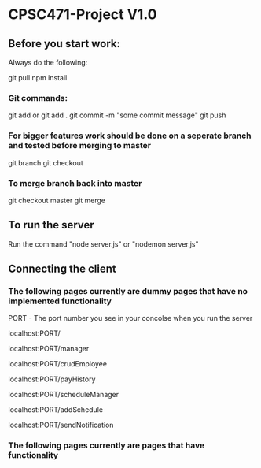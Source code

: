 # CPSC471-Project V1.0

## Before you start work:
Always do the following:

git pull
npm install

### Git commands:
git add <filename> or git add .
git commit -m "some commit message"
git push

### For bigger features work should be done on a seperate branch and tested before merging to master
git branch <newbranchname>
git checkout <newbranchname>

### To merge branch back into master
git checkout master
git merge <newbranchname>


## To run the server
Run the command "node server.js" or "nodemon server.js"

## Connecting the client
### The following pages currently are dummy pages that have no implemented functionality

PORT - The port number you see in your concolse when you run the server

localhost:PORT/ 

localhost:PORT/manager 

localhost:PORT/crudEmployee

localhost:PORT/payHistory

localhost:PORT/scheduleManager

localhost:PORT/addSchedule

localhost:PORT/sendNotification

### The following pages currently are pages that have functionality
